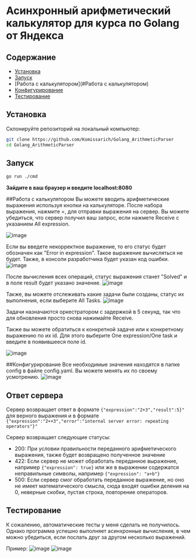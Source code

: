 # Асинхронный арифметический калькулятор для курса по Golang от Яндекса

## Содержание

- [Установка](#установка)
- [Запуск](#запуск)
- [Работа с калькулятором](#Работа с калькулятором)
- [Конфигурирование](#Конфигурирование)
- [Тестирование](#Тестирование)


## Установка

Склонируйте репозиторий на локальный компьютер:

```bash
git clone https://github.com/Komissarich/Golang_ArithmeticParser
cd Golang_ArithmeticParser
```

## Запуск

```bash
go run ./cmd
```
**Зайдите в ваш браузер и введите localhost:8080**

##Работа с калькулятором
Вы можете вводить арифметические выражения используя кнопки на калькуляторе. После набора выражения, нажмите =, для отправки выражения на сервер.
Вы можете убедиться, что сервер получил ваш запрос, если нажмете Receive с указанием All expression. 

![image](https://github.com/user-attachments/assets/77b1c8a7-a650-4c54-a21d-d7ba1ea2ef86)

Если вы введете некорректное выражение, то его статус будет обозначен как "Error in expression". Такое выражение вычисляться не будет.
Также, в консоли разработчика будет указан код ошибки.
![image](https://github.com/user-attachments/assets/5e780117-6192-4ba8-ad6e-8c1096d5b8ed)

После вычисления всех операций, статус выражения станет "Solved" и в поле result будет указано значение.
![image](https://github.com/user-attachments/assets/0bb2f2d1-529b-4fbf-9379-41af48d725bf)

Также, вы можете отслеживать какие задачи были созданы, статус их выполнения, если выберите All Tasks.
![image](https://github.com/user-attachments/assets/a0e7a27e-f37f-4d02-ab8f-1a6dbb9c5298)

Задачи назначаются оркестратором с задержкой в 5 секунд, так что для обновления просто снова нажимайте Receive.

Также вы можете обратиться к конкретной задаче или к конкретному выражению по их id. 
Для этого выберите One expression/One task и введите в появившееся поле id.

![image](https://github.com/user-attachments/assets/b70b1186-dbd1-408e-89d5-092e3e9edd1d)

##Конфигурирование
Все необходимые значения находятся в папке config в файле config.yaml. Вы можете менять их по своему усмотрению.
![image](https://github.com/user-attachments/assets/c1df1203-4e3e-4168-909c-2855f84b43f9)


## Ответ сервера
Сервер возвращает ответ в формате `{"expression":"2+3","result":5}"` для верного выражения и в формате `{"expression":"2++3","error":"internal server error: repeating operators"}"`

Сервер возвращает следующие статусы:
  - 200: При условии правильности переданного арифметического выражения, также будет возвращено полученное значение
  - 422: Если сервер не может обработать переданное выражение, например `{"expression": true}` или же в выражении содержатся неправильные символы, например `{"expression": "a+b"}`
  - 500: Если сервер смог обработать переданное выражение, но оно не имеет математического смысла, сюда входят ошибки деления на 0, неверные скобки, пустая строка, повторение операторов.

## Тестирование
К сожалению, автоматические тесты у меня сделать не получилось. Однако программа успешно выполняет асинхронные вычисления, в чем можно убедиться, если послать друг за другом несколько выражений.

Пример:
![image](https://github.com/user-attachments/assets/da10b230-2fc7-4114-bec7-4bfd342640b3)
![image](https://github.com/user-attachments/assets/92fa192a-99c7-4d0e-ab3c-8abf46e62d05)










